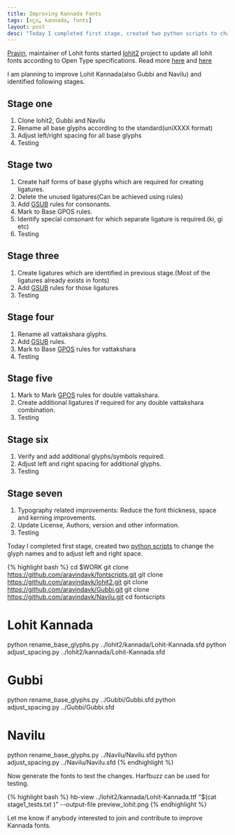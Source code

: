 ```yaml
---
title: Improving Kannada Fonts
tags: [ಕನ್ನಡ, kannada, fonts]
layout: post
desc: "Today I completed first stage, created two python scripts to change the glyph names and to adjust left and right space."
---
```

[Pravin](http://pravin-s.blogspot.in/), maintainer of Lohit fonts started [lohit2](https://github.com/pravins/lohit2) project to update all lohit fonts according to Open Type specifications. Read more [here](http://pravin-s.blogspot.in/2013/08/project-creating-standard-and-reusable.html) and [here](http://pravin-s.blogspot.in/2013/10/lohit2-surely-helping-identifying.html)

I am planning to improve Lohit Kannada(also Gubbi and Navilu) and identified following stages.

## Stage one
1. Clone lohit2, Gubbi and Navilu
2. Rename all base glyphs according to the standard(uniXXXX format)
3. Adjust left/right spacing for all base glyphs
4. Testing

## Stage two
1. Create half forms of base glyphs which are required for creating ligatures.
2. Delete the unused ligatures(Can be achieved using rules)
3. Add [GSUB](http://partners.adobe.com/public/developer/opentype/index_table_formats1.html) rules for consonants.
4. Mark to Base GPOS rules.
5. Identify special consonant for which separate ligature is required.(ki, gi etc)
6. Testing

## Stage three
1. Create ligatures which are identified in previous stage.(Most of the ligatures already exists in fonts)
2. Add [GSUB](http://partners.adobe.com/public/developer/opentype/index_table_formats1.html) rules for those ligatures
3. Testing

## Stage four
1. Rename all vattakshara glyphs.
2. Add [GSUB](http://partners.adobe.com/public/developer/opentype/index_table_formats1.html) rules.
3. Mark to Base [GPOS](http://partners.adobe.com/public/developer/opentype/index_table_formats2.html) rules for vattakshara
4. Testing

## Stage five
1. Mark to Mark [GPOS](http://partners.adobe.com/public/developer/opentype/index_table_formats2.html) rules for double vattakshara.
2. Create additional ligatures if required for any double vattakshara combination.
3. Testing

## Stage six
1. Verify and add additional glyphs/symbols required.
2. Adjust left and right spacing for additional glyphs.
3. Testing

## Stage seven
1. Typography related improvements: Reduce the font thickness, space and kerning improvements.
2. Update License, Authors, version and other information.
3. Testing

<div class="sep"></div>

Today I completed first stage, created two [python scripts](https://github.com/aravindavk/fontscripts) to change the glyph names and to adjust left and right space.

{% highlight bash %}
cd $WORK
git clone https://github.com/aravindavk/fontscripts.git
git clone https://github.com/aravindavk/lohit2.git
git clone https://github.com/aravindavk/Gubbi.git
git clone https://github.com/aravindavk/Navilu.git
cd fontscripts

# Lohit Kannada
python rename_base_glyphs.py ../lohit2/kannada/Lohit-Kannada.sfd
python adjust_spacing.py ../lohit2/kannada/Lohit-Kannada.sfd

# Gubbi
python rename_base_glyphs.py ../Gubbi/Gubbi.sfd
python adjust_spacing.py ../Gubbi/Gubbi.sfd

# Navilu
python rename_base_glyphs.py ../Navilu/Navilu.sfd
python adjust_spacing.py ../Navilu/Navilu.sfd
{% endhighlight %}

Now generate the fonts to test the changes. Harfbuzz can be used for testing.

{% highlight bash %}
hb-view ../lohit2/kannada/Lohit-Kannada.ttf "$(cat stage1_tests.txt )" --output-file preview_lohit.png
{% endhighlight %}

Let me know if anybody interested to join and contribute to improve Kannada fonts.

